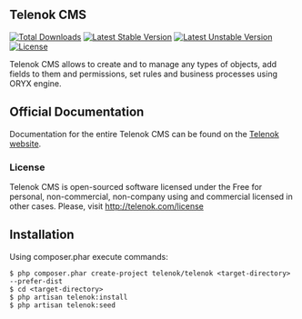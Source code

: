 ## Telenok CMS

[![Total Downloads](https://poser.pugx.org/telenok/telenok/downloads.svg)](https://packagist.org/packages/telenok/telenok)
[![Latest Stable Version](https://poser.pugx.org/telenok/telenok/v/stable.svg)](https://packagist.org/packages/telenok/telenok)
[![Latest Unstable Version](https://poser.pugx.org/telenok/telenok/v/unstable.svg)](https://packagist.org/packages/telenok/telenok)
[![License](https://poser.pugx.org/telenok/telenok/license.svg)](https://packagist.org/packages/telenok/telenok)

Telenok CMS allows to create and to manage any types of objects, add fields to them and permissions, set rules and business processes using ORYX engine.

## Official Documentation

Documentation for the entire Telenok CMS can be found on the [Telenok website](http://telenok.com/docs).

### License

Telenok CMS is open-sourced software licensed under the Free for personal, non-commercial, non-company using and commercial licensed in other cases. Please, visit http://telenok.com/license

## Installation

Using composer.phar execute commands:

    $ php composer.phar create-project telenok/telenok <target-directory> --prefer-dist
    $ cd <target-directory>
    $ php artisan telenok:install
    $ php artisan telenok:seed
